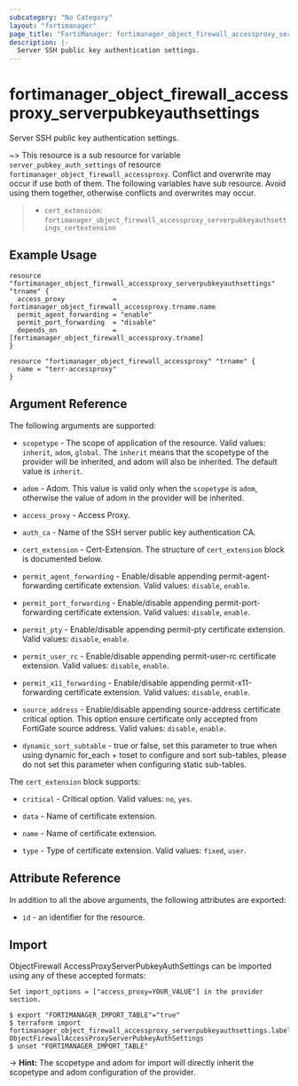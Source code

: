 ```yaml
---
subcategory: "No Category"
layout: "fortimanager"
page_title: "FortiManager: fortimanager_object_firewall_accessproxy_serverpubkeyauthsettings"
description: |-
  Server SSH public key authentication settings.
---
```


# fortimanager_object_firewall_accessproxy_serverpubkeyauthsettings
Server SSH public key authentication settings.

~> This resource is a sub resource for variable `server_pubkey_auth_settings` of resource `fortimanager_object_firewall_accessproxy`. Conflict and overwrite may occur if use both of them.
The following variables have sub resource. Avoid using them together, otherwise conflicts and overwrites may occur.
>- `cert_extension`: `fortimanager_object_firewall_accessproxy_serverpubkeyauthsettings_certextension`



## Example Usage

```hcl
resource "fortimanager_object_firewall_accessproxy_serverpubkeyauthsettings" "trname" {
  access_proxy            = fortimanager_object_firewall_accessproxy.trname.name
  permit_agent_forwarding = "enable"
  permit_port_forwarding  = "disable"
  depends_on              = [fortimanager_object_firewall_accessproxy.trname]
}

resource "fortimanager_object_firewall_accessproxy" "trname" {
  name = "terr-accessproxy"
}
```

## Argument Reference


The following arguments are supported:

* `scopetype` - The scope of application of the resource. Valid values: `inherit`, `adom`, `global`. The `inherit` means that the scopetype of the provider will be inherited, and adom will also be inherited. The default value is `inherit`.
* `adom` - Adom. This value is valid only when the `scopetype` is `adom`, otherwise the value of adom in the provider will be inherited.
* `access_proxy` - Access Proxy.

* `auth_ca` - Name of the SSH server public key authentication CA.
* `cert_extension` - Cert-Extension. The structure of `cert_extension` block is documented below.
* `permit_agent_forwarding` - Enable/disable appending permit-agent-forwarding certificate extension. Valid values: `disable`, `enable`.

* `permit_port_forwarding` - Enable/disable appending permit-port-forwarding certificate extension. Valid values: `disable`, `enable`.

* `permit_pty` - Enable/disable appending permit-pty certificate extension. Valid values: `disable`, `enable`.

* `permit_user_rc` - Enable/disable appending permit-user-rc certificate extension. Valid values: `disable`, `enable`.

* `permit_x11_forwarding` - Enable/disable appending permit-x11-forwarding certificate extension. Valid values: `disable`, `enable`.

* `source_address` - Enable/disable appending source-address certificate critical option. This option ensure certificate only accepted from FortiGate source address. Valid values: `disable`, `enable`.

* `dynamic_sort_subtable` - true or false, set this parameter to true when using dynamic for_each + toset to configure and sort sub-tables, please do not set this parameter when configuring static sub-tables.

The `cert_extension` block supports:

* `critical` - Critical option. Valid values: `no`, `yes`.

* `data` - Name of certificate extension.
* `name` - Name of certificate extension.
* `type` - Type of certificate extension. Valid values: `fixed`, `user`.



## Attribute Reference

In addition to all the above arguments, the following attributes are exported:
* `id` - an identifier for the resource.

## Import

ObjectFirewall AccessProxyServerPubkeyAuthSettings can be imported using any of these accepted formats:
```
Set import_options = ["access_proxy=YOUR_VALUE"] in the provider section.

$ export "FORTIMANAGER_IMPORT_TABLE"="true"
$ terraform import fortimanager_object_firewall_accessproxy_serverpubkeyauthsettings.labelname ObjectFirewallAccessProxyServerPubkeyAuthSettings
$ unset "FORTIMANAGER_IMPORT_TABLE"
```
-> **Hint:** The scopetype and adom for import will directly inherit the scopetype and adom configuration of the provider.
